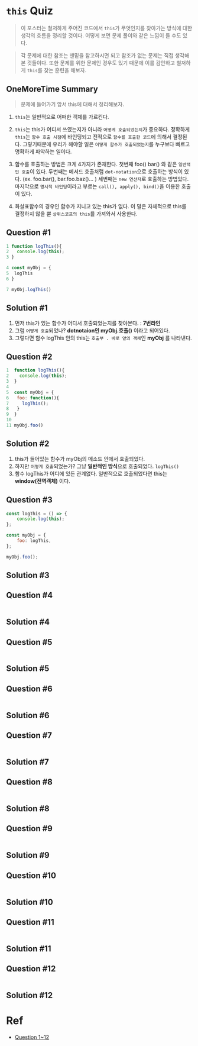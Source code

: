 # `this` Quiz

> 이 포스터는 철저하게 주어진 코드에서 `this`가 무엇인지를 찾아가는 방식에 대한 생각의 흐름을 정리할 것이다. 어떻게 보면 문제 풀이와 같은 느낌이 들 수도 있다.

> 각 문제에 대한 참조는 맨밑을 참고하시면 되고 참조가 없는 문제는 직접 생각해본 것들이다. 또한 문제를 위한 문제인 경우도 있기 때문에 이를 감안하고 철저하게 `this`를 찾는 훈련을 해보자.

## OneMoreTime Summary

> 문제에 들어가기 앞서 this에 대해서 정리해보자.

1. `this`는 일반적으로 어떠한 객체를 가르킨다.

2. `this`는 this가 어디서 쓰였는지가 아니라 `어떻게 호출되었는지`가 중요하다. 정확하게 `this`는 `함수 호출 시점`에 바인딩되고 전적으로 `함수를 호출한 코드`에 의해서 결정된다. 그렇기때문에 우리가 해야할 일은 `어떻게 함수가 호출되었는지`를 누구보다 빠르고 명확하게 파악하는 일이다.

3. 함수를 호출하는 방법은 크게 4가지가 존재한다. 첫번째 foo() bar() 와 같은 `일반적인 호출`이 있다. 두번째는 메서드 호출처럼 `dot-notation`으로 호출하는 방식이 있다. (ex. foo.bar(), bar.foo.baz()... ) 세번째는 `new 연산자`로 호출하는 방법있다. 마지막으로 `명시적 바인딩`이라고 부르는 `call(), apply(), bind()`을 이용한 호출이 있다.

4. 화살표함수의 경우인 함수가 지니고 있는 this가 없다. 이 말은 자체적으로 this를 결정하지 않을 뿐 `상위스코프의 this`를 가져와서 사용한다.

## Question #1

```javascript
1 function logThis(){
2   console.log(this);
3 }

4 const myObj = {
5  logThis
6 }

7 myObj.logThis()
```

## Solution #1

1. 먼저 this가 있는 함수가 어디서 호출되었는지를 찾아본다. : **7번라인**
2. 그럼 `어떻게 호출`되었나? **dotnotaion인 myObj.호출()** 이라고 되어있다.
3. 그렇다면 함수 logThis 안의 this는 `호출부 . 바로 앞의 객체`인 **myObj** 를 나타낸다.

## Question #2

```javascript
1  function logThis(){
2    console.log(this);
3  }
4
5  const myObj = {
6   foo: function(){
7     logThis();
8   }
9  }
10
11 myObj.foo()
```

## Solution #2

1. this가 들어있는 함수가 myObj의 메소드 안에서 호출되었다.
2. 하지만 `어떻게 호출`되었는가? 그냥 **일반적인 방식**으로 호출되었다. `logThis()`
3. 함수 logThis가 어디에 있든 관계없다. 일반적으로 호출되었다면 this는 **window(전역객체)** 이다.

## Question #3

```javascript
const logThis = () => {
    console.log(this);
};

const myObj = {
    foo: logThis,
};

myObj.foo();
```

## Solution #3

## Question #4

```javascript
```

## Solution #4

## Question #5

```javascript
```

## Solution #5

## Question #6

```javascript
```

## Solution #6

## Question #7

```javascript
```

## Solution #7

## Question #8

```javascript
```

## Solution #8

## Question #9

```javascript
```

## Solution #9

## Question #10

```javascript
```

## Solution #10

## Question #11

```javascript
```

## Solution #11

## Question #12

```javascript
```

## Solution #12

# Ref

-   [Question 1~12](https://dev.to/sag1v/javascript-the-this-key-word-in-depth-4pkm)
